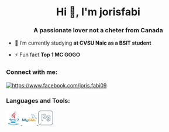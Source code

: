 <h1 align="center">Hi 👋, I'm jorisfabi</h1>
<h3 align="center">A passionate lover not a cheter from Canada</h3>

- 🔭 I’m currently studying **at CVSU Naic as a BSIT student**

- ⚡ Fun fact **Top 1 MC GOGO**

<h3 align="left">Connect with me:</h3>
<p align="left">
<a href="https://fb.com/https://www.facebook.com/joris.fabi09" target="blank"><img align="center" src="https://raw.githubusercontent.com/rahuldkjain/github-profile-readme-generator/master/src/images/icons/Social/facebook.svg" alt="https://www.facebook.com/joris.fabi09" height="30" width="40" /></a>
</p>

<h3 align="left">Languages and Tools:</h3>
<p align="left"> <a href="https://www.java.com" target="_blank" rel="noreferrer"> <img src="https://raw.githubusercontent.com/devicons/devicon/master/icons/java/java-original.svg" alt="java" width="40" height="40"/> </a> <a href="https://www.mysql.com/" target="_blank" rel="noreferrer"> <img src="https://raw.githubusercontent.com/devicons/devicon/master/icons/mysql/mysql-original-wordmark.svg" alt="mysql" width="40" height="40"/> </a> <a href="https://www.photoshop.com/en" target="_blank" rel="noreferrer"> <img src="https://raw.githubusercontent.com/devicons/devicon/master/icons/photoshop/photoshop-line.svg" alt="photoshop" width="40" height="40"/> </a> </p>
